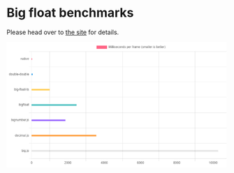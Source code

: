 # Big float benchmarks

Please head over to [the site](https://florissteenkamp.github.io/big-float-benchmark/)
for details.

![benchmark](assets/benchmark.png)